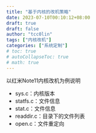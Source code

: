 ```yaml
---
title: "基于内核的改机策略"
date: 2023-07-10T00:10:12+08:00
draft: true
draft: false
author: "tcc0lin"
tags: ["内核改机"]
categories: ["系统定制"]
# toc: true
# autoCollapseToc: true
# math: true
---
```


以红米Note11内核改机为例说明
- sys.c：内核版本
- statfs.c：文件信息
- stat.c：文件信息
- readdir.c：目录下的文件列表
- open.c：文件重定向